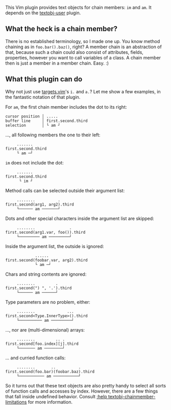 This Vim plugin provides text objects for chain members: `im` and `am`. It
depends on the [textobj-user](https://github.com/kana/vim-textobj-user)
plugin.

## What the heck is a chain member?

There is no established terminology, so I made one up. You know method
chaining as in `foo.bar().baz()`, right? A member chain is an abstraction
of that, because such a chain could also consist of attributes, fields,
properties, however you want to call variables of a class. A chain member then
is just a member in a member chain. Easy. :)

## What this plugin can do

Why not just use [targets.vim](https://github.com/wellle/targets.vim)'s `i.` and `a.`?
Let me show a few examples, in the fantastic notation of that plugin.

For `am`, the first chain member includes the dot to its right:
```
cursor position │ .....
buffer line     │ first.second.third
selection       │ └ am ┘
```

..., all following members the one to their left:
```
     .......
first.second.third
     └ am ─┘
```

`im` does not include the dot:
```
     .......
first.second.third
      └ im ┘
```

Method calls can be selected outside their argument list:
```
     ........          .
first.second(arg1, arg2).third
     └────── am ───────┘
```

Dots and other special characters inside the argument list are skipped:
```
     ........               .
first.second(arg1.var, foo()).third
     └───────── am ─────────┘
```

Inside the argument list, the outside is ignored:
```
             ......
first.second(foobar.var, arg2).third
             └ am ─┘
```

Chars and string contents are ignored:
```
     ........         .
first.second(") ", '.').third
     └────── am ──────┘
```

Type parameters are no problem, either:
```
     ........              ...
first.second<Type.InnerType>().third
     └────────── am ─────────┘
```

..., nor are (multi-dimensional) arrays:
```
     ........         .. .
first.second[foo.index][j].third
     └─────── am ────────┘
```

... and curried function calls:
```
     ........       ..          .
first.second(foo.bar)(foobar.baz).third
     └─────────── am ───────────┘
```

So it turns out that these text objects are also pretty handy to select all
sorts of function calls and accesses by index. However, there are a few things
that fall inside undefined behavior. Consult [:help
textobj-chainmember-limitations](https://github.com/D4KU/vim-textobj-chainmember/blob/main/doc/textobj-chainmember.txt#L107)
for more information.
